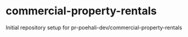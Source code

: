 # commercial-property-rentals

Initial repository setup for pr-poehali-dev/commercial-property-rentals